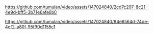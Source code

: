 


https://github.com/tumulan/video/assets/147024840/2cd7c207-8c21-4e9d-bff5-3b71e6afe6b0



https://github.com/tumulan/video/assets/147024840/84e8564d-74de-4ef2-a80f-95f90d1155c1

